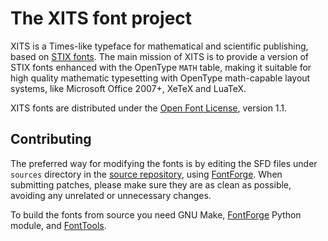 The XITS font project
======================

XITS is a Times-like typeface for mathematical and scientific publishing, based
on [STIX fonts][1]. The main mission of XITS is to provide a version of STIX
fonts enhanced with the OpenType `MATH` table, making it suitable for high
quality mathematic typesetting with OpenType math-capable layout systems, like
Microsoft Office 2007+, XeTeX and LuaTeX.

XITS fonts are distributed under the [Open Font License][2], version 1.1.

Contributing
------------

The preferred way for modifying the fonts is by editing the SFD files under
`sources` directory in the [source repository][5], using [FontForge][3]. When
submitting patches, please make sure they are as clean as possible, avoiding
any unrelated or unnecessary changes.

To build the fonts from source you need GNU Make, [FontForge][3] Python module,
and [FontTools][4].

[1]: https://www.stixfonts.org
[2]: https://scripts.sil.org/OFL
[3]: https://fontforge.github.io
[4]: https://github.com/fonttools/fonttools
[5]: https://github.com/alif-type/xits
